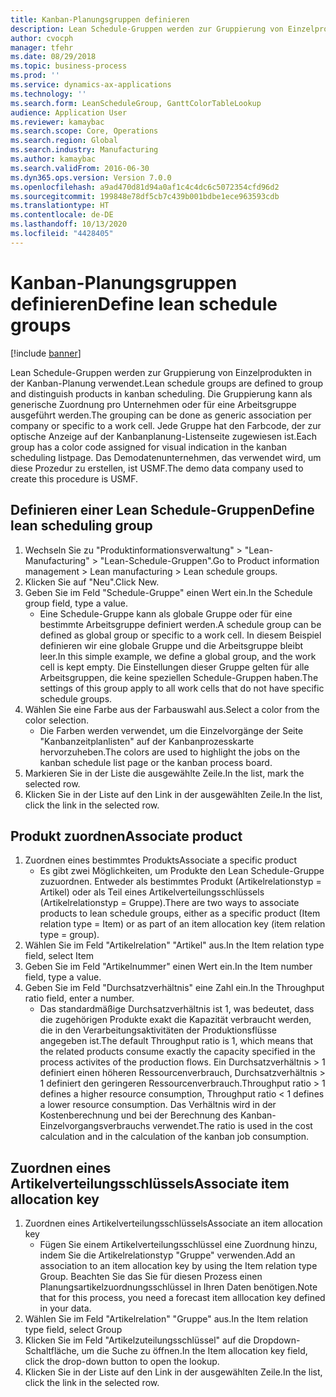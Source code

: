 ```yaml
---
title: Kanban-Planungsgruppen definieren
description: Lean Schedule-Gruppen werden zur Gruppierung von Einzelprodukten in der Kanban-Planung verwendet.
author: cvocph
manager: tfehr
ms.date: 08/29/2018
ms.topic: business-process
ms.prod: ''
ms.service: dynamics-ax-applications
ms.technology: ''
ms.search.form: LeanScheduleGroup, GanttColorTableLookup
audience: Application User
ms.reviewer: kamaybac
ms.search.scope: Core, Operations
ms.search.region: Global
ms.search.industry: Manufacturing
ms.author: kamaybac
ms.search.validFrom: 2016-06-30
ms.dyn365.ops.version: Version 7.0.0
ms.openlocfilehash: a9ad470d81d94a0af1c4c4dc6c5072354cfd96d2
ms.sourcegitcommit: 199848e78df5cb7c439b001bdbe1ece963593cdb
ms.translationtype: HT
ms.contentlocale: de-DE
ms.lasthandoff: 10/13/2020
ms.locfileid: "4428405"
---
```

# <a name="define-lean-schedule-groups"></a><span data-ttu-id="df3b9-103">Kanban-Planungsgruppen definieren</span><span class="sxs-lookup"><span data-stu-id="df3b9-103">Define lean schedule groups</span></span>

[!include [banner](../../includes/banner.md)]

<span data-ttu-id="df3b9-104">Lean Schedule-Gruppen werden zur Gruppierung von Einzelprodukten in der Kanban-Planung verwendet.</span><span class="sxs-lookup"><span data-stu-id="df3b9-104">Lean schedule groups are defined to group and distinguish products in kanban scheduling.</span></span> <span data-ttu-id="df3b9-105">Die Gruppierung kann als generische Zuordnung pro Unternehmen oder für eine Arbeitsgruppe ausgeführt werden.</span><span class="sxs-lookup"><span data-stu-id="df3b9-105">The grouping can be done as generic association per company or specific to a work cell.</span></span> <span data-ttu-id="df3b9-106">Jede Gruppe hat den Farbcode, der zur optische Anzeige auf der Kanbanplanung-Listenseite zugewiesen ist.</span><span class="sxs-lookup"><span data-stu-id="df3b9-106">Each group has a color code assigned for visual indication in the kanban scheduling listpage.</span></span> <span data-ttu-id="df3b9-107">Das Demodatenunternehmen, das verwendet wird, um diese Prozedur zu erstellen, ist USMF.</span><span class="sxs-lookup"><span data-stu-id="df3b9-107">The demo data company used to create this procedure is USMF.</span></span>


## <a name="define-lean-scheduling-group"></a><span data-ttu-id="df3b9-108">Definieren einer Lean Schedule-Gruppen</span><span class="sxs-lookup"><span data-stu-id="df3b9-108">Define lean scheduling group</span></span>
1. <span data-ttu-id="df3b9-109">Wechseln Sie zu "Produktinformationsverwaltung" > "Lean-Manufacturing" > "Lean-Schedule-Gruppen".</span><span class="sxs-lookup"><span data-stu-id="df3b9-109">Go to Product information management > Lean manufacturing > Lean schedule groups.</span></span>
2. <span data-ttu-id="df3b9-110">Klicken Sie auf "Neu".</span><span class="sxs-lookup"><span data-stu-id="df3b9-110">Click New.</span></span>
3. <span data-ttu-id="df3b9-111">Geben Sie im Feld "Schedule-Gruppe" einen Wert ein.</span><span class="sxs-lookup"><span data-stu-id="df3b9-111">In the Schedule group field, type a value.</span></span>
    * <span data-ttu-id="df3b9-112">Eine Schedule-Gruppe kann als globale Gruppe oder für eine bestimmte Arbeitsgruppe definiert werden.</span><span class="sxs-lookup"><span data-stu-id="df3b9-112">A schedule group can be defined as global group or specific to a work cell.</span></span> <span data-ttu-id="df3b9-113">In diesem Beispiel definieren wir eine globale Gruppe und die Arbeitsgruppe bleibt leer.</span><span class="sxs-lookup"><span data-stu-id="df3b9-113">In this simple example, we define a global group, and the work cell is kept empty.</span></span> <span data-ttu-id="df3b9-114">Die Einstellungen dieser Gruppe gelten für alle Arbeitsgruppen, die keine speziellen Schedule-Gruppen haben.</span><span class="sxs-lookup"><span data-stu-id="df3b9-114">The settings of this group apply to all work cells that do not have specific schedule groups.</span></span>  
4. <span data-ttu-id="df3b9-115">Wählen Sie eine Farbe aus der Farbauswahl aus.</span><span class="sxs-lookup"><span data-stu-id="df3b9-115">Select a color from the color selection.</span></span>
    * <span data-ttu-id="df3b9-116">Die Farben werden verwendet, um die Einzelvorgänge der Seite "Kanbanzeitplanlisten" auf der Kanbanprozesskarte hervorzuheben.</span><span class="sxs-lookup"><span data-stu-id="df3b9-116">The colors are used to highlight the jobs on the kanban schedule list page or the kanban process board.</span></span>  
5. <span data-ttu-id="df3b9-117">Markieren Sie in der Liste die ausgewählte Zeile.</span><span class="sxs-lookup"><span data-stu-id="df3b9-117">In the list, mark the selected row.</span></span>
6. <span data-ttu-id="df3b9-118">Klicken Sie in der Liste auf den Link in der ausgewählten Zeile.</span><span class="sxs-lookup"><span data-stu-id="df3b9-118">In the list, click the link in the selected row.</span></span>

## <a name="associate-product"></a><span data-ttu-id="df3b9-119">Produkt zuordnen</span><span class="sxs-lookup"><span data-stu-id="df3b9-119">Associate product</span></span>
1. <span data-ttu-id="df3b9-120">Zuordnen eines bestimmtes Produkts</span><span class="sxs-lookup"><span data-stu-id="df3b9-120">Associate a specific product</span></span>
    * <span data-ttu-id="df3b9-121">Es gibt zwei Möglichkeiten, um Produkte den Lean Schedule-Gruppe zuzuordnen. Entweder als bestimmtes Produkt (Artikelrelationstyp = Artikel) oder als Teil eines Artikelverteilungsschlüssels (Artikelrelationstyp = Gruppe).</span><span class="sxs-lookup"><span data-stu-id="df3b9-121">There are two ways to associate products to lean schedule groups, either as a specific product (Item relation type = Item) or as part of an item allocation key (item relation type = group).</span></span>    
2. <span data-ttu-id="df3b9-122">Wählen Sie im Feld "Artikelrelation" "Artikel" aus.</span><span class="sxs-lookup"><span data-stu-id="df3b9-122">In the Item relation type field, select Item</span></span>
3. <span data-ttu-id="df3b9-123">Geben Sie im Feld "Artikelnummer" einen Wert ein.</span><span class="sxs-lookup"><span data-stu-id="df3b9-123">In the Item number field, type a value.</span></span>
4. <span data-ttu-id="df3b9-124">Geben Sie im Feld "Durchsatzverhältnis" eine Zahl ein.</span><span class="sxs-lookup"><span data-stu-id="df3b9-124">In the Throughput ratio field, enter a number.</span></span>
    * <span data-ttu-id="df3b9-125">Das standardmäßige Durchsatzverhältnis ist 1, was bedeutet, dass die zugehörigen Produkte exakt die Kapazität verbraucht werden, die in den Verarbeitungsaktivitäten der Produktionsflüsse angegeben ist.</span><span class="sxs-lookup"><span data-stu-id="df3b9-125">The default Throughput ratio is 1, which means that the related products consume exactly the capacity specified in the process activites of the production flows.</span></span> <span data-ttu-id="df3b9-126">Ein Durchsatzverhältnis > 1 definiert einen höheren Ressourcenverbrauch, Durchsatzverhältnis > 1 definiert den geringeren Ressourcenverbrauch.</span><span class="sxs-lookup"><span data-stu-id="df3b9-126">Throughput ratio > 1 defines a higher resource consumption, Throughput ratio < 1 defines a lower resource consumption.</span></span> <span data-ttu-id="df3b9-127">Das Verhältnis wird in der Kostenberechnung und bei der Berechnung des Kanban-Einzelvorgangsverbrauchs verwendet.</span><span class="sxs-lookup"><span data-stu-id="df3b9-127">The ratio is used in the cost calculation and in the calculation of the kanban job consumption.</span></span>  

## <a name="associate-item-allocation-key"></a><span data-ttu-id="df3b9-128">Zuordnen eines Artikelverteilungsschlüssels</span><span class="sxs-lookup"><span data-stu-id="df3b9-128">Associate item allocation key</span></span>
1. <span data-ttu-id="df3b9-129">Zuordnen eines Artikelverteilungsschlüssels</span><span class="sxs-lookup"><span data-stu-id="df3b9-129">Associate an item allocation key</span></span>
    * <span data-ttu-id="df3b9-130">Fügen Sie einem Artikelverteilungsschlüssel eine Zuordnung hinzu, indem Sie die Artikelrelationstyp "Gruppe" verwenden.</span><span class="sxs-lookup"><span data-stu-id="df3b9-130">Add an association to an item allocation key by using the Item relation type Group.</span></span>   <span data-ttu-id="df3b9-131">Beachten Sie das Sie für diesen Prozess einen Planungsartikelzuordnungsschlüssel in Ihren Daten benötigen.</span><span class="sxs-lookup"><span data-stu-id="df3b9-131">Note that for this process, you need a forecast item alllocation key defined in your data.</span></span>  
2. <span data-ttu-id="df3b9-132">Wählen Sie im Feld "Artikelrelation" "Gruppe" aus.</span><span class="sxs-lookup"><span data-stu-id="df3b9-132">In the Item relation type field, select Group</span></span>
3. <span data-ttu-id="df3b9-133">Klicken Sie im Feld "Artikelzuteilungsschlüssel" auf die Dropdown-Schaltfläche, um die Suche zu öffnen.</span><span class="sxs-lookup"><span data-stu-id="df3b9-133">In the Item allocation key field, click the drop-down button to open the lookup.</span></span>
4. <span data-ttu-id="df3b9-134">Klicken Sie in der Liste auf den Link in der ausgewählten Zeile.</span><span class="sxs-lookup"><span data-stu-id="df3b9-134">In the list, click the link in the selected row.</span></span>


